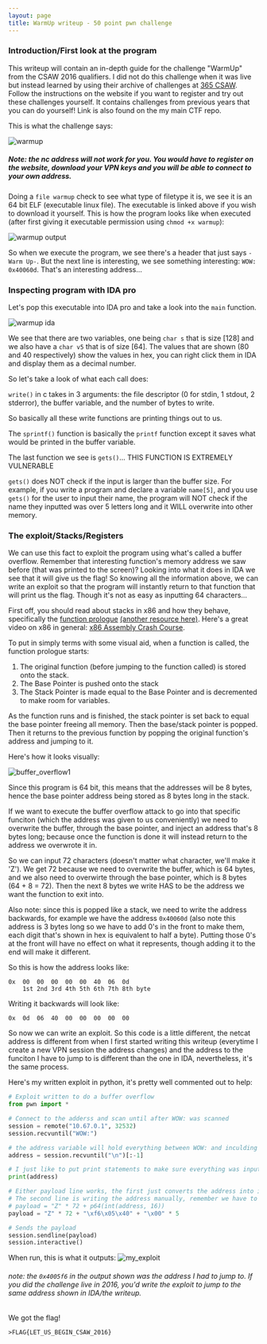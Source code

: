 ```yaml
---
layout: page
title: WarmUp writeup - 50 point pwn challenge
---
```


### Introduction/First look at the program
This writeup will contain an in-depth guide for the challenge "WarmUp" from the CSAW 2016 qualifiers. I did not do this challenge when it was live but instead learned by using their archive of challenges at [365 CSAW](https://365.csaw.io/). Follow the instructions on the website if you want to register and try out these challenges yourself. It contains challenges from previous years that you can do yourself! Link is also found on the my main CTF repo.

This is what the challenge says:

![warmup](https://user-images.githubusercontent.com/41026969/50432982-6644ff00-08a3-11e9-8620-b93ddd847117.png)

##### Note: the nc address will not work for you. You would have to register on the website, download your VPN keys and you will be able to connect to your own address. 

Doing a ```file warmup``` check to see what type of filetype it is, we see it is an 64 bit ELF (executable linux file). The executable is linked above if you wish to download it yourself. This is how the program looks like when executed (after first giving it executable permission using ```chmod +x warmup```):

![warmup output](https://user-images.githubusercontent.com/41026969/50433220-a062d080-08a4-11e9-97ba-78a678393f16.png)

So when we execute the program, we see there's a header that just says ```-Warm Up-```. But the next line is interesting, we see something interesting: ```WOW: 0x40060d```. That's an interesting address...

### Inspecting program with IDA pro
Let's pop this executable into IDA pro and take a look into the ```main``` function.

![warmup ida](https://user-images.githubusercontent.com/41026969/50433411-069c2300-08a6-11e9-8f56-ef023af9ce54.png)

We see that there are two variables, one being ```char s``` that is size [128] and we also have a ```char v5``` that is of size [64]. The values that are shown (80 and 40 respectively) show the values in hex, you can right click them in IDA and display them as a decimal number.

So let's take a look of what each call does:

```write()``` in c takes in 3 arguments: the file descriptor (0 for stdin, 1 stdout, 2 stderror), the buffer variable, and the number of bytes to write.

So basically all these write functions are printing things out to us.

The ```sprintf()``` function is basically the ```printf``` function except it saves what would be printed in the buffer variable.

The last function we see is ```gets()```... THIS FUNCTION IS EXTREMELY VULNERABLE

```gets()``` does NOT check if the input is larger than the buffer size. For example, if you write a program and declare a variable ```name[5]```, and you use ```gets()``` for the user to input their name, the program will NOT check if the name they inputted was over 5 letters long and it WILL overwrite into other memory.

### The exploit/Stacks/Registers
We can use this fact to exploit the program using what's called a buffer overflow. Remember that interesting function's memory address we saw before (that was printed to the screen)? Looking into what it does in IDA we see that it will give us the flag! So knowing all the information above, we can write an exploit so that the program will instantly return to that function that will print us the flag. Though it's not as easy as inputting 64 characters... 

First off, you should read about stacks in x86 and how they behave, specifically the [function prologue](https://en.wikipedia.org/wiki/Function_prologue) [(another resource here)](https://stackoverflow.com/questions/14765406/function-prologue-and-epilogue-in-c). Here's a great video on x86 in general: [x86 Assembly Crash Course](https://www.youtube.com/watch?v=75gBFiFtAb8&).

To put in simply terms with some visual aid, when a function is called, the function prologue starts:

1. The original function (before jumping to the function called) is stored onto the stack.
2. The Base Pointer is pushed onto the stack 
3. The Stack Pointer is made equal to the Base Pointer and is decremented to make room for variables.

As the function runs and is finished, the stack pointer is set back to equal the base pointer freeing all memory. Then the base/stack pointer is popped. Then it returns to the previous function by popping the original function's address and jumping to it.

Here's how it looks visually:

![buffer_overflow1](https://user-images.githubusercontent.com/41026969/50466083-68719100-0969-11e9-830d-73210aaec353.jpg)

Since this program is 64 bit, this means that the addresses will be 8 bytes, hence the base pointer address being stored as 8 bytes long in the stack. 

If we want to execute the buffer overflow attack to go into that specific funciton (which the address was given to us conveniently) we need to overwrite the buffer, through the base pointer, and inject an address that's 8 bytes long; because once the function is done it will instead return to the address we overwrote it in.

So we can input 72 characters (doesn't matter what character, we'll make it 'Z'). We get 72 because we need to overwrite the buffer, which is 64 bytes, and we also need to overwirte through the base pointer, which is 8 bytes (64 + 8 = 72). Then the next 8 bytes we write HAS to be the address we want the function to exit into.

Also note: since this is popped like a stack, we need to write the address backwards, for example we have the address ```0x40060d``` (also note this address is 3 bytes long so we have to add 0's in the front to make them, each digit that's shown in hex is equivalent to half a byte). Putting those 0's at the front will have no effect on what it represents, though adding it to the end will make it different. 

So this is how the address looks like:
```
0x  00  00  00  00  00  40  06  0d
    1st 2nd 3rd 4th 5th 6th 7th 8th byte
```
Writing it backwards will look like:
```
0x  0d  06  40  00  00  00  00  00 
```

So now we can write an exploit. So this code is a little different, the netcat address is different from when I first started writing this writeup (everytime I create a new VPN session the address changes) and the address to the funciton I have to jump to is different than the one in IDA, nevertheless, it's the same process.

Here's my written exploit in python, it's pretty well commented out to help:
```python
# Exploit written to do a buffer overflow
from pwn import *

# Connect to the adderss and scan until after WOW: was scanned
session = remote("10.67.0.1", 32532)
session.recvuntil("WOW:")

# the address variable will hold everything between WOW: and inculding the new line character which we remove with [:-1]
address = session.recvuntil("\n")[:-1]

# I just like to put print statements to make sure everything was inputted correctly
print(address)

# Either payload line works, the first just converts the address into int to later package into 64 byte address
# The second line is writing the address manually, remember we have to write the address backwards
# payload = "Z" * 72 + p64(int(address, 16))
payload = "Z" * 72 + "\xf6\x05\x40" + "\x00" * 5

# Sends the payload
session.sendline(payload)
session.interactive()
```
When run, this is what it outputs:
![my_exploit](https://user-images.githubusercontent.com/41026969/50530406-121c6380-0acb-11e9-9c3f-c1ef2b3a4425.png)
###### note: the ```0x4005f6``` in the output shown was the address I had to jump to. If you did the challenge live in 2016, you'd write the exploit to jump to the same address shown in IDA/the writeup.

We got the flag!
```
>FLAG{LET_US_BEGIN_CSAW_2016}
```
